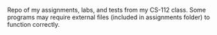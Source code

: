 Repo of my assignments, labs, and tests from my CS-112 class. Some programs may require external files (included in assignments folder) to function correctly.
